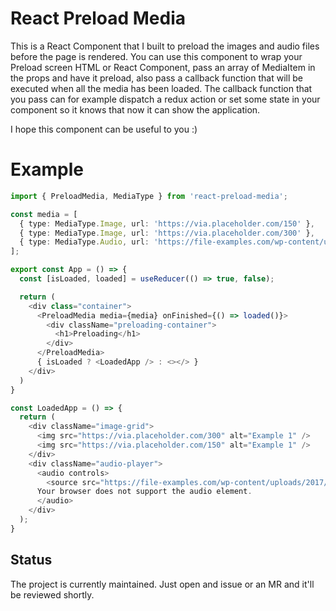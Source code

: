 # React Preload Media
This is a React Component that I built to preload the images and audio files before the page is rendered. You can use this component to wrap your Preload screen HTML or React Component, pass an array of MediaItem in the props and have it preload, also pass a callback function that will be executed when all the media has been loaded. 
The callback function that you pass can for example dispatch a redux action or set some state in your component so it knows that now it can show the application.

I hope this component can be useful to you :) 

# Example
```ts
import { PreloadMedia, MediaType } from 'react-preload-media';

const media = [
  { type: MediaType.Image, url: 'https://via.placeholder.com/150' },
  { type: MediaType.Image, url: 'https://via.placeholder.com/300' },
  { type: MediaType.Audio, url: 'https://file-examples.com/wp-content/uploads/2017/11/file_example_MP3_700KB.mp3' },
];

export const App = () => {
  const [isLoaded, loaded] = useReducer(() => true, false);

  return (
    <div class="container">
      <PreloadMedia media={media} onFinished={() => loaded()}>
        <div className="preloading-container">
          <h1>Preloading</h1>      
        </div>
      </PreloadMedia>
      { isLoaded ? <LoadedApp /> : <></> }
    </div>
  )
}

const LoadedApp = () => {
  return (
    <div className="image-grid">
      <img src="https://via.placeholder.com/300" alt="Example 1" />
      <img src="https://via.placeholder.com/150" alt="Example 1" />
    </div>
    <div className="audio-player">
      <audio controls>
        <source src="https://file-examples.com/wp-content/uploads/2017/11/file_example_MP3_700KB.mp3" type="audio/mpeg">
      Your browser does not support the audio element.
      </audio>
    </div>
  );
}
```

## Status
The project is currently maintained. Just open and issue or an MR and it'll be reviewed shortly.